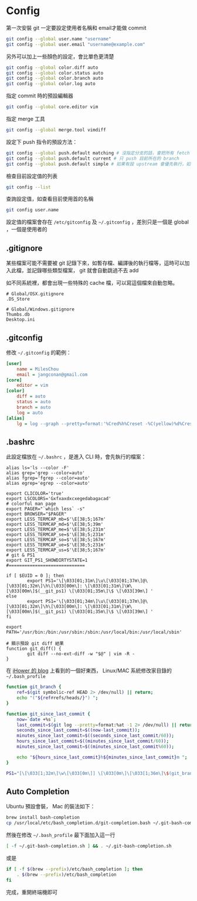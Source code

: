 Config
======

第一次安裝 git 一定要設定使用者名稱和 email才能做 commit

```bash
git config --global user.name "username"
git config --global user.email "username@example.com"
```

另外可以加上一些顏色的設定，會比單色更清楚

```bash
git config --global color.diff auto
git config --global color.status auto
git config --global color.branch auto
git config --global color.log auto
```

指定 commit 時的預設編輯器

```bash
git config --global core.editor vim
```

指定 merge 工具

```bash
git config --global merge.tool vimdiff
```

設定下 push 指令的預設方法：

```bash
git config --global push.default matching # 沒指定分支的話，會把所有 fetch 下來名稱 match 的全 push 上去，聽起來很可怕
git config --global push.default current # 只 push 目前所在的 branch
git config --global push.default simple # 如果有設 upstream 會優先執行，如果沒有才會使用 current ，看起來比較適合
```

檢查目前設定值的列表

```bash
git config --list
```

查詢設定值，如查看目前使用首的名稱

```bash
git config user.name
```

設定值的檔案會存在 `/etc/gitconfig` 及 `~/.gitconfig` ，差別只是一個是 global ，一個是使用者的

.gitignore
----------

某些檔案可能不需要被 git 記錄下來，如暫存檔、編譯後的執行檔等，這時可以加入此檔，並記錄哪些類型檔案， git 就會自動跳過不去 add

如不同系統裡，都會出現一些特殊的 cache 檔，可以寫這個檔來自動忽略。

```gitignore
# Global/OSX.gitignore
.DS_Store

# Global/Windows.gitignore
Thumbs.db
Desktop.ini
```

.gitconfig
----------

修改 `~/.gitconfig` 的範例：

```ini
[user]
	name = MilesChou
	email = jangconan@gmail.com
[core]
	editor = vim
[color]
	diff = auto
	status = auto
	branch = auto
	log = auto
[alias]
	lg = log --graph --pretty=format:'%Cred%h%Creset -%C(yellow)%d%Creset %s %Cblueby %an %Cgreen(%cr)%Creset'
```

.bashrc
-------

此設定檔放在 `~/.bashrc` ，是進入 CLI 時，會先執行的檔案：

```
alias ls='ls --color -F'
alias grep='grep --color=auto'
alias fgrep='fgrep --color=auto'
alias egrep='egrep --color=auto'

export CLICOLOR='true'
export LSCOLORS='Gxfxaxdxcxegedabagacad'
# colorful man page
export PAGER="`which less` -s"
export BROWSER="$PAGER"
export LESS_TERMCAP_mb=$'\E[38;5;167m'
export LESS_TERMCAP_md=$'\E[38;5;39m'
export LESS_TERMCAP_me=$'\E[38;5;231m'
export LESS_TERMCAP_se=$'\E[38;5;231m'
export LESS_TERMCAP_so=$'\E[38;5;167m'
export LESS_TERMCAP_ue=$'\E[38;5;231m'
export LESS_TERMCAP_us=$'\E[38;5;167m'
# git & PS1
export GIT_PS1_SHOWDIRTYSTATE=1
#=============================

if [ $EUID = 0 ]; then
        export PS1='\[\033[01;31m\]\u\[\033[01;37m\]@\[\033[01;32m\]\h\[\033[00m\]: \[\033[01;31m\]\W\[\033[00m\]$(__git_ps1) \[\033[01;35m\]\$ \[\033[39m\] '
else
        export PS1='\[\033[01;34m\]\u\[\033[01;37m\]@\[\033[01;32m\]\h\[\033[00m\]: \[\033[01;31m\]\W\[\033[00m\]$(__git_ps1) \[\033[01;35m\]\$ \[\033[39m\] '
fi

export PATH='/usr/bin:/bin:/usr/sbin:/sbin:/usr/local/bin:/usr/local/sbin'

# 顯示預設 git diff 結果
function git_diff() {
        git diff --no-ext-diff -w "$@" | vim -R -
}
```

在 [iHower 的 blog](http://ihower.tw/blog/archives/5436) 上看到的一個好東西， Linux/MAC 系統修改家目錄的 `~/.bash_profile`

```bash
function git_branch {
    ref=$(git symbolic-ref HEAD 2> /dev/null) || return;
    echo "("${ref#refs/heads/}") ";
}

function git_since_last_commit {
    now=`date +%s`;
    last_commit=$(git log --pretty=format:%at -1 2> /dev/null) || return;
    seconds_since_last_commit=$((now-last_commit));
    minutes_since_last_commit=$((seconds_since_last_commit/60));
    hours_since_last_commit=$((minutes_since_last_commit/60));
    minutes_since_last_commit=$((minutes_since_last_commit%60));

    echo "${hours_since_last_commit}h${minutes_since_last_commit}m ";
}

PS1="[\[\033[1;32m\]\w\[\033[0m\]] \[\033[0m\]\[\033[1;36m\]\$(git_branch)\[\033[0;33m\]\$(git_since_last_commit)\[\033[0m\]$ "
```

Auto Completion
---------------

Ubuntu 預設會裝， Mac 的裝法如下：

```bash
brew install bash-completion
cp /usr/local/etc/bash_completion.d/git-completion.bash ~/.git-bash-completion.sh
```

然後在修改 `~/.bash_profile` 最下面加入這一行

```bash
[ -f ~/.git-bash-completion.sh ] && . ~/.git-bash-completion.sh
```

或是

```bash
if [ -f $(brew --prefix)/etc/bash_completion ]; then
    . $(brew --prefix)/etc/bash_completion
fi
```

完成，重開終端機即可
